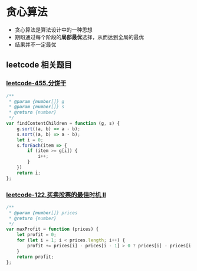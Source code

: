 # 贪心算法
* 贪心算法是算法设计中的一种思想
* 期盼通过每个阶段的**局部最优**选择，从而达到全局的最优
* 结果并不一定最优

## leetcode 相关题目
### [leetcode-455.分饼干](https://leetcode.cn/problems/assign-cookies/)
```js
/**
 * @param {number[]} g
 * @param {number[]} s
 * @return {number}
 */
var findContentChildren = function (g, s) {
    g.sort((a, b) => a - b);
    s.sort((a, b) => a - b);
    let i = 0;
    s.forEach(item => {
        if (item >= g[i]) {
            i++;
        }
    })
    return i;
};
```

### [leetcode-122.买卖股票的最佳时机 II](https://leetcode.cn/problems/best-time-to-buy-and-sell-stock-ii/)
```js
/**
 * @param {number[]} prices
 * @return {number}
 */
var maxProfit = function (prices) {
    let profit = 0;
    for (let i = 1; i < prices.length; i++) {
        profit += prices[i] - prices[i - 1] > 0 ? prices[i] - prices[i - 1] : 0
    }
    return profit;
};
```